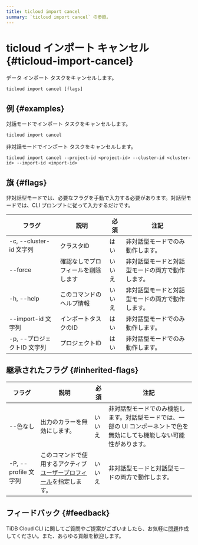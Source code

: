 ```yaml
---
title: ticloud import cancel
summary: `ticloud import cancel` の参照。
---
```


# ticloud インポート キャンセル {#ticloud-import-cancel}

データ インポート タスクをキャンセルします。

```shell
ticloud import cancel [flags]
```

## 例 {#examples}

対話モードでインポート タスクをキャンセルします。

```shell
ticloud import cancel
```

非対話モードでインポート タスクをキャンセルします。

```shell
ticloud import cancel --project-id <project-id> --cluster-id <cluster-id> --import-id <import-id>
```

## 旗 {#flags}

非対話型モードでは、必要なフラグを手動で入力する必要があります。対話型モードでは、CLI プロンプトに従って入力するだけです。

| フラグ                  | 説明                | 必須  | 注記                       |
| -------------------- | ----------------- | --- | ------------------------ |
| -c, --cluster-id 文字列 | クラスタID            | はい  | 非対話型モードでのみ動作します。         |
|  --force             | 確認なしでプロフィールを削除します | いいえ | 非対話型モードと対話型モードの両方で動作します。 |
| -h, --help           | このコマンドのヘルプ情報      | いいえ | 非対話型モードと対話型モードの両方で動作します。 |
| --import-id 文字列      | インポートタスクのID       | はい  | 非対話型モードでのみ動作します。         |
| -p, --プロジェクトID 文字列   | プロジェクトID          | はい  | 非対話型モードでのみ動作します。         |

## 継承されたフラグ {#inherited-flags}

| フラグ               | 説明                                                                             | 必須  | 注記                                                             |
| ----------------- | ------------------------------------------------------------------------------ | --- | -------------------------------------------------------------- |
| --色なし             | 出力のカラーを無効にします。                                                                 | いいえ | 非対話型モードでのみ機能します。対話型モードでは、一部の UI コンポーネントで色を無効にしても機能しない可能性があります。 |
| -P, --profile 文字列 | このコマンドで使用するアクティブ[ユーザープロフィール](/tidb-cloud/cli-reference.md#user-profile)を指定します。 | いいえ | 非対話型モードと対話型モードの両方で動作します。                                       |

## フィードバック {#feedback}

TiDB Cloud CLI に関してご質問やご提案がございましたら、お気軽に[問題](https://github.com/tidbcloud/tidbcloud-cli/issues/new/choose)作成してください。また、あらゆる貢献を歓迎します。
